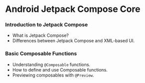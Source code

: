 # Android Jetpack Compose Core

### Introduction to Jetpack Compose
- What is Jetpack Compose?
- Differences between Jetpack Compose and XML-based UI.

### Basic Composable Functions
- Understanding `@Composable` functions.
- How to define and use Composable functions.
- Previewing composables with `@Preview`.